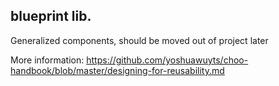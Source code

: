 ## blueprint lib.

Generalized components, should be moved out of project later

More information:  https://github.com/yoshuawuyts/choo-handbook/blob/master/designing-for-reusability.md
